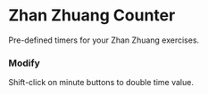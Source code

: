 # Zhan Zhuang Counter

Pre-defined timers for your Zhan Zhuang exercises.

### Modify 
Shift-click on minute buttons to double time value. 

